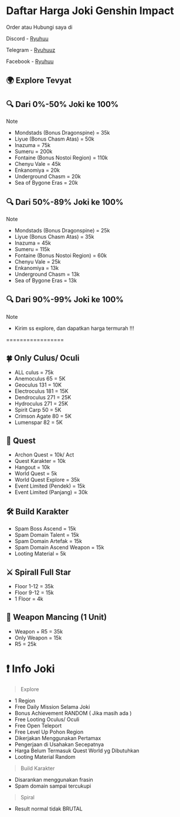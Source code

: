 # Daftar Harga Joki Genshin Impact
Order atau Hubungi saya di

Discord - [Ryuhuu](<https://discordapp.com/users/1027790097699045427>)

Telegram - [Ryuhuuz](<https://t.me/Ryuhuuz>)

Facebook - [Ryuhuu](<https://www.facebook.com/profile.php?id=61557697891306&mibextid=ZbWKwL>)

## 🌍 Explore Tevyat

 ## 🔍 Dari 0%-50% Joki ke 100%
> [!NOTE]
>  - Mondstads (Bonus Dragonspine) = 35k
>  - Liyue (Bonus Chasm Atas) = 50k
>  - Inazuma = 75k
>  - Sumeru = 200k
>  - Fontaine (Bonus Nostoi Region) = 110k
>  - Chenyu Vale = 45k
>  - Enkanomiya = 20k
>  - Underground Chasm = 20k
>  - Sea of Bygone Eras = 20k

 ## 🔍 Dari 50%-89% Joki ke 100%
> [!NOTE]
> - Mondstads (Bonus Dragonspine) = 25k
> - Liyue (Bonus Chasm Atas) = 35k
> - Inazuma = 45k
> - Sumeru = 115k
> - Fontaine (Bonus Nostoi Region) = 60k
> - Chenyu Vale = 25k
> - Enkanomiya = 13k
> - Underground Chasm = 13k
> - Sea of Bygone Eras = 13k

 ## 🔍 Dari 90%-99% Joki ke 100%
> [!NOTE]
>  - Kirim ss explore, dan dapatkan harga termurah !!!

=================
## 🍀 Only Culus/ Oculi
- ALL culus = 75k
- Anemoculus 65 = 5K
- Geoculus 131 = 10K
- Electroculus 181 = 15K
- Dendroculus 271 = 25K
- Hydroculus 271 = 25K
- Spirit Carp 50 = 5K
- Crimson Agate 80 = 5K
- Lumenspar 82 =  5K

## 🌻 Quest
 - Archon Quest = 10k/ Act
 - Quest Karakter = 10k
 - Hangout = 10k
 - World Quest = 5k
 - World Quest Explore = 35k
 - Event Limited (Pendek) = 15k
 - Event Limited (Panjang) = 30k

## 🛠 Build Karakter
-  Spam Boss Ascend = 15k
-  Spam  Domain Talent = 15k
-  Spam Domain Artefak = 15k
-  Spam  Domain Ascend Weapon = 15k
-  Looting Material = 5k

## ⚔ Spirall Full Star
- Floor 1-12 = 35k
- Floor 9-12 = 15k
- 1 Floor = 4k

## 🎣 Weapon Mancing (1 Unit)
- Weapon + R5 = 35k
- Only Weapon = 15k
- R5 = 25k

# ❗ Info Joki 
> Explore
- 1 Region
- Free Daily Mission Selama Joki
- Bonus Achievement RANDOM ( Jika masih ada )
- Free Looting Oculus/ Oculi
- Free Open Teleport
- Free Level Up Pohon Region
- Dikerjakan Menggunakan Pertamax
- Pengerjaan di Usahakan Secepatnya
- Harga Belum Termasuk Quest World yg Dibutuhkan
- Looting Material Random
> Build Karakter
- Disarankan menggunakan frasin
- Spam domain sampai tercukupi
> Spiral
- Result normal tidak BRUTAL
